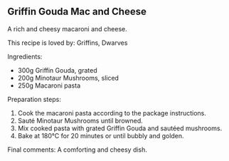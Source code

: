 ## Griffin Gouda Mac and Cheese

A rich and cheesy macaroni and cheese.

This recipe is loved by: Griffins, Dwarves

Ingredients:

* 300g Griffin Gouda, grated
* 200g Minotaur Mushrooms, sliced
* 250g Macaroni pasta

Preparation steps:

1. Cook the macaroni pasta according to the package instructions.
2. Sauté Minotaur Mushrooms until browned.
3. Mix cooked pasta with grated Griffin Gouda and sautéed mushrooms.
4. Bake at 180°C for 20 minutes or until bubbly and golden.

Final comments: A comforting and cheesy dish.

